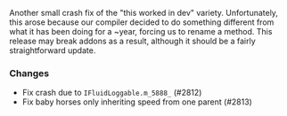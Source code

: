 Another small crash fix of the "this worked in dev" variety. Unfortunately, this arose because our compiler decided to do something different from what it has been doing for a ~year, forcing us to rename a method. This release may break addons as a result, although it should be a fairly straightforward update.

### Changes

- Fix crash due to `IFluidLoggable.m_5888_` (#2812)
- Fix baby horses only inheriting speed from one parent (#2813)